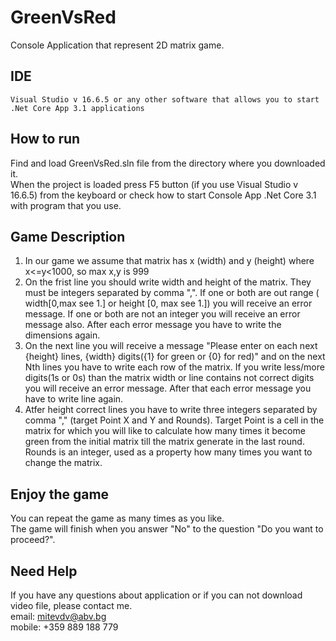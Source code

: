 # GreenVsRed
Console Application that represent 2D matrix game.

## IDE
```
Visual Studio v 16.6.5 or any other software that allows you to start .Net Core App 3.1 applications
```

## How to run
Find and load GreenVsRed.sln file from the directory where you downloaded it.</br>
When the project is loaded press F5 button (if you use Visual Studio v 16.6.5) from the keyboard or check how to start Console App .Net Core 3.1 with program that you use.</br>

## Game Description
1. In our game we assume that matrix has x (width) and y (height) where x<=y<1000, so max x,y is 999</br>
2. On the frist line you should write width and height of the matrix. They must be integers separated by comma ",". If one or both are out range ( width[0,max see 1.] or height [0, max see 1.]) you will receive an error message. If one or both are not an integer you will receive an error message also. After each error message you have to write the dimensions again.
3. On the next line you will receive a message "Please enter on each next {height} lines, {width} digits({1} for green or {0} for red)" and on the next Nth lines you have to write each row of the matrix. If you write less/more digits(1s or 0s) than the matrix width or line contains not correct digits you will receive an error message. After that each error message you have to write line again.</br>
5. Atfer height correct lines you have to write three integers separated by comma "," (target Point X and Y and Rounds). Target Point is a cell in the matrix for which you will like to calculate how many times it become green from the initial matrix till the matrix generate in the last round. Rounds is an integer, used as a property how many times you want to change the matrix.</br>   

## Enjoy the game
You can repeat the game as many times as you like.</br>
The game will finish when you answer "No" to the question "Do you want to proceed?".</br>

## Need Help
If you have any questions about application or if you can not download video file, please contact me.</br>
email: mitevdv@abv.bg</br>
mobile: +359 889 188 779</br>
